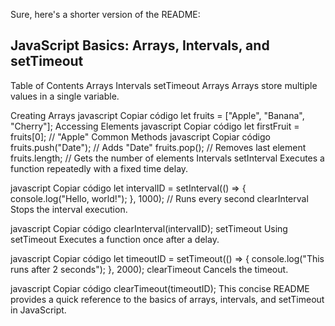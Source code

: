 Sure, here's a shorter version of the README:

## JavaScript Basics: Arrays, Intervals, and setTimeout

Table of Contents
Arrays
Intervals
setTimeout
Arrays
Arrays store multiple values in a single variable.

Creating Arrays
javascript
Copiar código
let fruits = ["Apple", "Banana", "Cherry"];
Accessing Elements
javascript
Copiar código
let firstFruit = fruits[0]; // "Apple"
Common Methods
javascript
Copiar código
fruits.push("Date"); // Adds "Date"
fruits.pop(); // Removes last element
fruits.length; // Gets the number of elements
Intervals
setInterval
Executes a function repeatedly with a fixed time delay.

javascript
Copiar código
let intervalID = setInterval(() => {
console.log("Hello, world!");
}, 1000); // Runs every second
clearInterval
Stops the interval execution.

javascript
Copiar código
clearInterval(intervalID);
setTimeout
Using setTimeout
Executes a function once after a delay.

javascript
Copiar código
let timeoutID = setTimeout(() => {
console.log("This runs after 2 seconds");
}, 2000);
clearTimeout
Cancels the timeout.

javascript
Copiar código
clearTimeout(timeoutID);
This concise README provides a quick reference to the basics of arrays, intervals, and setTimeout in JavaScript.
